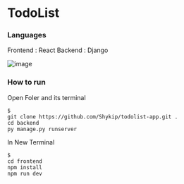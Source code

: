# TodoList

### Languages
Frontend : React
Backend : Django

![image](https://github.com/Shykip/todolist-app/assets/114864098/2be1ad55-54b4-420e-bc4b-2b3a84d8207d)

### How to run
Open Foler and its terminal

    $
    git clone https://github.com/Shykip/todolist-app.git .
    cd backend
    py manage.py runserver

In New Terminal

    $
    cd frontend
    npm install
    npm run dev
